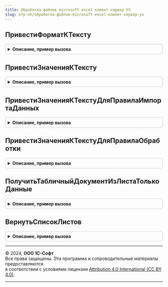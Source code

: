 ```yaml
---
title: Обработка файлов microsoft excel клиент сервер УХ
slug: erp-uh/обработка-файлов-microsoft-excel-клиент-сервер-ух
---
```



## ПривестиФорматКТексту
<details style="margin: 1em 0; padding: 0.5em; border: 1px solid #ccc; border-radius: 6px;">

<summary style="font-weight: bold; cursor: pointer;">Описание, пример вызова</summary>

```bsl

// Изменяет формат данных всех листов файла Microsoft Excel
// Конвертированные данные помещает по тому же адресу хранилища, по которому переданы исходные
// Возвращает Истину, если всё прошло успешно, Ложь - иначе
Функция ПривестиФорматКТексту(АдресХранилища, Excel2003, ВнешнийExcelApplication = Неопределено) Экспорт
```

Пример вызова
```bsl
Результат = ОбработкаФайловMicrosoftExcelКлиентСерверУХ.ПривестиФорматКТексту(АдресХранилища, Excel2003, ВнешнийExcelApplication);
```
</details>

## ПривестиЗначенияКТексту
<details style="margin: 1em 0; padding: 0.5em; border: 1px solid #ccc; border-radius: 6px;">

<summary style="font-weight: bold; cursor: pointer;">Описание, пример вызова</summary>

```bsl

// Отбор - [{ ИмяЛиста, [ ИмяКолонки ] }] - соответсвие, описывающее листы-колонки, значения которых надо преобразовать в текст
// Листы, которые не указаны в отборе, не конвертируются
// Листы, указанные в отборе, выгружаются в CSV и импортируются обратно с применением типизации для указанных колонок
// Имена листов и колонок - в нотации ADO (но без [])
Функция ПривестиЗначенияКТексту(АдресХранилища, Excel2003, Отбор, Пароль, ВнешнийExcelApplication) Экспорт
```

Пример вызова
```bsl
Результат = ОбработкаФайловMicrosoftExcelКлиентСерверУХ.ПривестиЗначенияКТексту(АдресХранилища, Excel2003, Отбор, Пароль, ВнешнийExcelApplication));
```
</details>

## ПривестиЗначенияКТекстуДляПравилаИмпортаДанных
<details style="margin: 1em 0; padding: 0.5em; border: 1px solid #ccc; border-radius: 6px;">

<summary style="font-weight: bold; cursor: pointer;">Описание, пример вызова</summary>

```bsl

Функция ПривестиЗначенияКТекстуДляПравилаИмпортаДанных(АдресХранилищаФайла, Excel2003, ПравилоИмпортаДанных, Пароль, ВнешнийExcelApplication = Неопределено) Экспорт
```

Пример вызова
```bsl
Результат = ОбработкаФайловMicrosoftExcelКлиентСерверУХ.ПривестиЗначенияКТекстуДляПравилаИмпортаДанных(АдресХранилищаФайла, Excel2003, ПравилоИмпортаДанных, Пароль, ВнешнийExcelApplication);
```
</details>

## ПривестиЗначенияКТекстуДляПравилаОбработки
<details style="margin: 1em 0; padding: 0.5em; border: 1px solid #ccc; border-radius: 6px;">

<summary style="font-weight: bold; cursor: pointer;">Описание, пример вызова</summary>

```bsl

Функция ПривестиЗначенияКТекстуДляПравилаОбработки(АдресХранилищаФайла, Excel2003, ПравилоОбработки, Пароль, ВнешнийExcelApplication = Неопределено) Экспорт
```

Пример вызова
```bsl
Результат = ОбработкаФайловMicrosoftExcelКлиентСерверУХ.ПривестиЗначенияКТекстуДляПравилаОбработки(АдресХранилищаФайла, Excel2003, ПравилоОбработки, Пароль, ВнешнийExcelApplication);
```
</details>

## ПолучитьТабличныйДокументИзЛистаТолькоДанные
<details style="margin: 1em 0; padding: 0.5em; border: 1px solid #ccc; border-radius: 6px;">

<summary style="font-weight: bold; cursor: pointer;">Описание, пример вызова</summary>

```bsl

Функция ПолучитьТабличныйДокументИзЛистаТолькоДанные(АдресХранилищаФайла, Excel2003, ИмяЛиста = "", Пароль, ДанныеИменнованныхОбластей = Неопределено) Экспорт
```

Пример вызова
```bsl
Результат = ОбработкаФайловMicrosoftExcelКлиентСерверУХ.ПолучитьТабличныйДокументИзЛистаТолькоДанные(АдресХранилищаФайла, Excel2003, ИмяЛиста, Пароль, ДанныеИменнованныхОбластей);
```
</details>

## ВернутьСписокЛистов
<details style="margin: 1em 0; padding: 0.5em; border: 1px solid #ccc; border-radius: 6px;">

<summary style="font-weight: bold; cursor: pointer;">Описание, пример вызова</summary>

```bsl

Функция ВернутьСписокЛистов(ИмяФайла) Экспорт
```

Пример вызова
```bsl
Результат = ОбработкаФайловMicrosoftExcelКлиентСерверУХ.ВернутьСписокЛистов(ИмяФайла) 
```
</details>

---

© 2024, **ООО 1С-Софт**  
Все права защищены. Эта программа и сопроводительные материалы предоставляются  
в соответствии с условиями лицензии [Attribution 4.0 International (CC BY 4.0)](https://creativecommons.org/licenses/by/4.0/legalcode).

---
